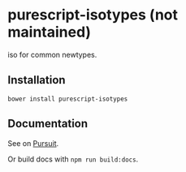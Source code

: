 # purescript-isotypes (not maintained)

iso for common newtypes.

## Installation

```
bower install purescript-isotypes
```

## Documentation

See on [Pursuit](https://pursuit.purescript.org/packages/purescript-isotypes/).

Or build docs with `npm run build:docs`.

